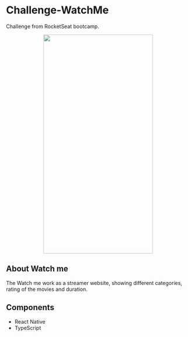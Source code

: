# Challenge-WatchMe
Challenge from RocketSeat bootcamp.

<div align="center">
<img src="src/assets/watchme.gif" width="300" height="600"/>
</div>

## About Watch me
The Watch me work as a streamer website, showing different categories, rating of the movies and duration.

## Components 
- React Native 
- TypeScript 

